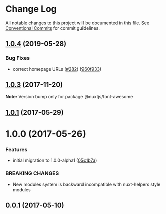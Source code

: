 # Change Log

All notable changes to this project will be documented in this file.
See [Conventional Commits](https://conventionalcommits.org) for commit guidelines.

## [1.0.4](https://github.com/nuxt/modules/compare/@nuxtjs/font-awesome@1.0.3...@nuxtjs/font-awesome@1.0.4) (2019-05-28)


### Bug Fixes

* correct homepage URLs ([#282](https://github.com/nuxt/modules/issues/282)) ([960f933](https://github.com/nuxt/modules/commit/960f933))





<a name="1.0.3"></a>
## [1.0.3](https://github.com/nuxt/modules/compare/@nuxtjs/font-awesome@1.0.2...@nuxtjs/font-awesome@1.0.3) (2017-11-20)




**Note:** Version bump only for package @nuxtjs/font-awesome

<a name="1.0.1"></a>
## [1.0.1](https://github.com/nuxt/modules/compare/@nuxtjs/font-awesome@1.0.0...@nuxtjs/font-awesome@1.0.1) (2017-05-29)




<a name="1.0.0"></a>
# 1.0.0 (2017-05-26)


### Features

* initial migration to 1.0.0-alpha1 ([05c1b7a](https://github.com/nuxt/modules/commit/05c1b7a))


### BREAKING CHANGES

* New modules system is backward incompatible with nuxt-helpers style modules




<a name="0.0.1"></a>
## 0.0.1 (2017-05-10)
